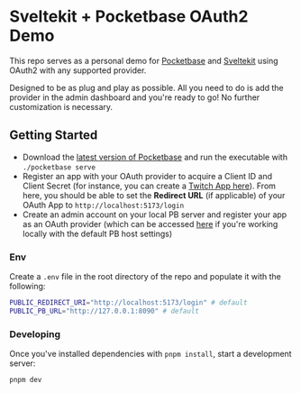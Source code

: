 # Sveltekit + Pocketbase OAuth2 Demo
This repo serves as a personal demo for [Pocketbase](https://pocketbase.io/) and [Sveltekit](https://kit.svelte.dev/docs/introduction) using OAuth2 with any supported provider.

Designed to be as plug and play as possible. All you need to do is add the provider in the admin dashboard and you're ready to go! No further customization is necessary.

## Getting Started
- Download the [latest version of Pocketbase](https://pocketbase.io/docs/) and run the executable with `./pocketbase serve`
- Register an app with your OAuth provider to acquire a Client ID and Client Secret (for instance, you can create a [Twitch App here](https://dev.twitch.tv/console/apps)). From here, you should be able to set the **Redirect URL** (if applicable) of your OAuth App to `http://localhost:5173/login`
- Create an admin account on your local PB server and register your app as an OAuth provider (which can be accessed [here](http://127.0.0.1:8090/_/?#/settings/auth-providers) if you're working locally with the default PB host settings)

### Env
Create a `.env` file in the root directory of the repo and populate it with the following:
```bash
PUBLIC_REDIRECT_URI="http://localhost:5173/login" # default
PUBLIC_PB_URL="http://127.0.0.1:8090" # default
```

### Developing
Once you've installed dependencies with `pnpm install`, start a development server:

```bash
pnpm dev
```
